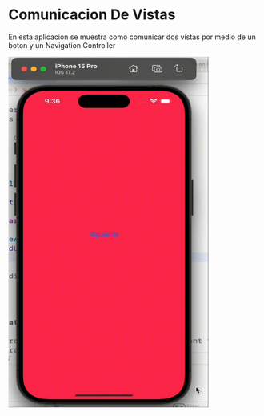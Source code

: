 # Comunicacion De Vistas

En esta aplicacion se muestra como comunicar dos vistas por medio de un boton y un Navigation Controller

<img src="vistas.gif" alt="Animación" width="400" height="700">
